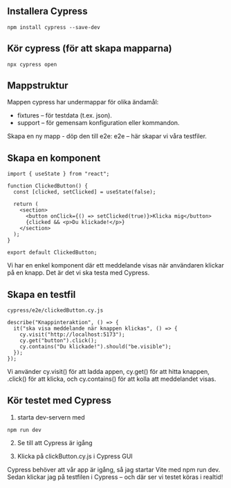 ## Installera Cypress
```
npm install cypress --save-dev
```
## Kör cypress (för att skapa mapparna)
```
npx cypress open
```
## Mappstruktur
Mappen cypress har undermappar för olika ändamål:

- fixtures – för testdata (t.ex. json).
- support – för gemensam konfiguration eller kommandon.

Skapa en ny mapp - döp den till e2e:
e2e – här skapar vi våra testfiler.

## Skapa en komponent
```
import { useState } from "react";

function ClickedButton() {
  const [clicked, setClicked] = useState(false);

  return (
    <section>
      <button onClick={() => setClicked(true)}>Klicka mig</button>
      {clicked && <p>Du klickade!</p>}
    </section>
  );
}

export default ClickedButton;
```
Vi har en enkel komponent där ett meddelande visas när användaren klickar på en knapp. Det är det vi ska testa med Cypress.

## Skapa en testfil
```
cypress/e2e/clickedButton.cy.js

describe("Knappinteraktion", () => {
  it("ska visa meddelande när knappen klickas", () => {
    cy.visit("http://localhost:5173");
    cy.get("button").click();
    cy.contains("Du klickade!").should("be.visible");
  });
});
```
Vi använder cy.visit() för att ladda appen, 
cy.get() för att hitta knappen, 
.click() för att klicka, 
och cy.contains() för att kolla att meddelandet visas.

## Kör testet med Cypress 

1. starta dev-servern med 
```
npm run dev
```

2. Se till att Cypress är igång

3. Klicka på clickButton.cy.js i Cypress GUI

Cypress behöver att vår app är igång, så jag startar Vite med npm run dev.
Sedan klickar jag på testfilen i Cypress – och där ser vi testet köras i realtid!

